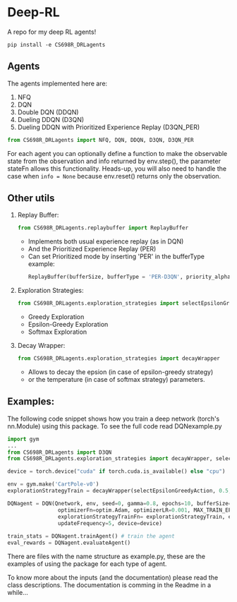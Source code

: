# Deep-RL
A repo for my deep RL agents!
```
pip install -e CS698R_DRLagents
```

## Agents
The agents implemented here are:
1. NFQ
2. DQN
3. Double DQN (DDQN)
4. Dueling DDQN (D3QN)
5. Dueling DDQN with Prioritized Experience Replay (D3QN_PER)
``` python 
from CS698R_DRLagents import NFQ, DQN, DDQN, D3QN, D3QN_PER
```
For each agent you can optionally define a function to make the observable state from the observation and info returned by env.step(), the
parameter stateFn allows this functionality. Heads-up, you will also need to handle the case when ```info = None``` because env.reset() 
returns only the observation.

## Other utils
1. Replay Buffer:
    ``` python
    from CS698R_DRLagents.replaybuffer import ReplayBuffer
    ```
    - Implements both usual experience replay (as in DQN)
    - And the Prioritized Experience Replay (PER)
    - Can set Prioritized mode by inserting 'PER' in the bufferType example:
        ``` python
        ReplayBuffer(bufferSize, bufferType = 'PER-D3QN', priority_alpha=alpha, priority_beta=beta, priority_beta_rate=beta_rate)
        ```

2. Exploration Strategies: 
    ``` python
    from CS698R_DRLagents.exploration_strategies import selectEpsilonGreedyAction, selectGreedyAction, selectSoftMaxAction
    ```
    - Greedy Exploration
    - Epsilon-Greedy Exploration
    - Softmax Exploration

3. Decay Wrapper:
    ``` python
    from CS698R_DRLagents.exploration_strategies import decayWrapper
    ```
    - Allows to decay the epsion (in case of epsilon-greedy strategy) 
    - or the temperature (in case of softmax strategy) parameters.

## Examples:
The following code snippet shows how you train a deep network (torch's nn.Module) using this package. To see the full code read DQNexample.py
``` python
import gym
...
from CS698R_DRLagents import D3QN
from CS698R_DRLagents.exploration_strategies import decayWrapper, selectEpsilonGreedyAction, selectGreedyAction

device = torch.device("cuda" if torch.cuda.is_available() else "cpu")

env = gym.make('CartPole-v0')
explorationStrategyTrain = decayWrapper(selectEpsilonGreedyAction, 0.5, 0.05, 500, device=device)

DQNagent = DQN(Qnetwork, env, seed=0, gamma=0.8, epochs=10, bufferSize=10000, batchSize=512, 
                optimizerFn=optim.Adam, optimizerLR=0.001, MAX_TRAIN_EPISODES=800, MAX_EVAL_EPISODES=1, 
                explorationStrategyTrainFn= explorationStrategyTrain, explorationStrategyEvalFn= selectGreedyAction, 
                updateFrequency=5, device=device)
                
train_stats = DQNagent.trainAgent() # train the agent
eval_rewards = DQNagent.evaluateAgent()
```

There are files with the name structure as <agent type>example.py, these are the examples of using the package for each type of agent.

To know more about the inputs (and the documentation) please read the class descriptions.
The documentation is comming in the Readme in a while...
